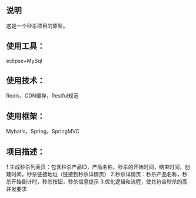 ## 说明

这是一个秒杀项目的原型。

## 使用工具：
eclipse+MySql

## 使用技术：
Redis，CDN缓存，Restful规范

## 使用框架：
Mybatis，Spring，SpringMVC

## 项目描述：

1.生成秒杀列表页：包含秒杀产品ID，产品名称，秒杀的开始时间，结束时间，创建时间，秒杀链接地址（链接到秒杀详情页）
2.秒杀详情页：秒杀产品名称，秒杀开始倒计时，秒杀按钮，秒杀信息提示
3.优化逻辑和流程，使其符合秒杀的高并发要求



